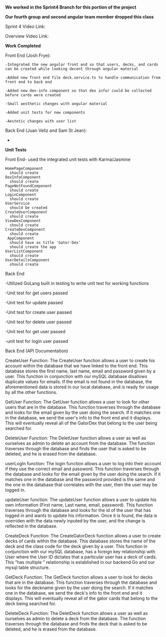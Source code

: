 **We worked in the Sprint4 Branch for this portion of the project**

**Our fourth group and second angular team member dropped this class**

Sprint 4 Video Link:

Overview Video Link: 

**Work Completed**

  Front End (Josh Frye):
    
    -Integrated the new angular front end so that users, decks, and cards can be created while looking decent through angular material
    
    -Added new front end file deck.service.ts to handle communication from front end to back end
    
    -Added new dex-info component so that dex infor could be collected before cards were created
    
    -Small aesthetic changes with angular material
    
    -Added unit tests for new components
    
    -Aestetic changes with user list
    
    
    
 Back End (Juan Veliz and Sam St Jean):
   
   - 
   
**Unit Tests**

Front End- used the integrated unit tests with Karma/Jasmine
  
    HomePageComponent
      should create
    DexInfoComponent
      should create
    PageNotFoundComponent
      should create
    LoginComponent
      should create
    UserService
      should be created
    CreateUserComponent
      should create
    ViewDexComponent
      should create
    CreateDexComponent
      should create
     AppComponent
      should have as title 'Gator-Dex'
      should create the app
    UserListComponent
      should create
    UserDetailsComponent
      should create
    
Back End

-Utilized GoLang built in testing to write unit test for working functions

-Unit test for get users passed

-Unit test for update passed

-Unit test for create user passed 

-Unit test for delete user passed

-Unit test for get user passed

-unit test for login user passed



Back End (API Documentation)

CreateUser Function:
The CreateUser function allows a user to create his account within the database that we have linked to the front end. This database stores the first name, last name, email and password given by a user. This function in conjunction with our mySQL database disallows duplicate values for emails. If the email is not found in the database, the aforementioned data is stored in our local database, and is ready for usage by all the other functions.

GetUser Function:
The GetUser function allows a user to look for other users that are in the database. This function traverses through the database and looks for the email given by the user doing the search. If it matches one in the database, we send the user's info to the front end and it displays. This will eventually reveal all of the GatorDex that belong to the user being searched for.

DeleteUser Function:
The DeletUser function allows a user as well as ourselves as admin to delete an account from the database. The function traverses through the database and finds the user that is asked to be deleted, and he is erased from the database.

userLogIn function:
The login function allows a user to log into their account if they use the correct email and password. This function traverses through the database and looks for the email given by the user doing the search. If it matches one in the database and the password provided is the same and the one in the database that correlates with the user, then the user may be logged in. 

updateUser function: 
The updateUser function allows a user to update his own information (First name, Last name, email, password). This function traverses through the database and looks for the id of the user that has logged in and wants to update his information. Once it is found, the data is overriden with the data newly inputed by the user, and the change is reflected in the database. 

CreateDeck Function:
The CreateGatorDeck function allows a user to create decks of cards within the database. This database stores the name of the deck and the class code for the deck given by a user. This function in conjunction with our mySQL database, has a foreign key relationship with User where the User ID dictates that a particular user has a deck of cards. This “has multiple ” relationship is established in our backend Go and our mysql table structure. 

GetDeck Function:
The GetDeck function allows a user to look for decks that are in the database. This function traverses through the database and looks for the deckname given by the user doing the search. If it matches one in the database, we send the deck's info to the front end and it displays. This will eventually reveal all of the gator cards that belong to the deck being searched for.

DeleteDeck Function:
The DeletDeck function allows a user as well as ourselves as admin to delete a deck from the database. The function traverses through the database and finds the deck that is asked to be deleted, and he is erased from the database.
